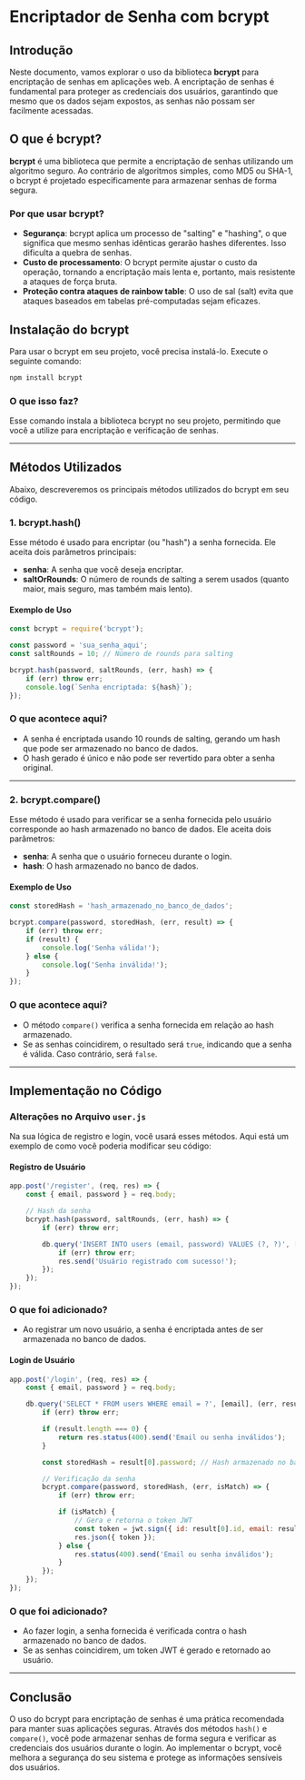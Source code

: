 # Encriptador de Senha com bcrypt

## Introdução

Neste documento, vamos explorar o uso da biblioteca **bcrypt** para encriptação de senhas em aplicações web. A encriptação de senhas é fundamental para proteger as credenciais dos usuários, garantindo que mesmo que os dados sejam expostos, as senhas não possam ser facilmente acessadas.

## O que é bcrypt?

**bcrypt** é uma biblioteca que permite a encriptação de senhas utilizando um algoritmo seguro. Ao contrário de algoritmos simples, como MD5 ou SHA-1, o bcrypt é projetado especificamente para armazenar senhas de forma segura.

### Por que usar bcrypt?

- **Segurança**: bcrypt aplica um processo de "salting" e "hashing", o que significa que mesmo senhas idênticas gerarão hashes diferentes. Isso dificulta a quebra de senhas.
- **Custo de processamento**: O bcrypt permite ajustar o custo da operação, tornando a encriptação mais lenta e, portanto, mais resistente a ataques de força bruta.
- **Proteção contra ataques de rainbow table**: O uso de sal (salt) evita que ataques baseados em tabelas pré-computadas sejam eficazes.

## Instalação do bcrypt

Para usar o bcrypt em seu projeto, você precisa instalá-lo. Execute o seguinte comando:

```bash
npm install bcrypt
```

### O que isso faz?

Esse comando instala a biblioteca bcrypt no seu projeto, permitindo que você a utilize para encriptação e verificação de senhas.

---

## Métodos Utilizados

Abaixo, descreveremos os principais métodos utilizados do bcrypt em seu código.

### 1. **bcrypt.hash()**

Esse método é usado para encriptar (ou "hash") a senha fornecida. Ele aceita dois parâmetros principais:

- **senha**: A senha que você deseja encriptar.
- **saltOrRounds**: O número de rounds de salting a serem usados (quanto maior, mais seguro, mas também mais lento).

#### Exemplo de Uso

```javascript
const bcrypt = require('bcrypt');

const password = 'sua_senha_aqui';
const saltRounds = 10; // Número de rounds para salting

bcrypt.hash(password, saltRounds, (err, hash) => {
    if (err) throw err;
    console.log(`Senha encriptada: ${hash}`);
});
```

### O que acontece aqui?

- A senha é encriptada usando 10 rounds de salting, gerando um hash que pode ser armazenado no banco de dados.
- O hash gerado é único e não pode ser revertido para obter a senha original.

---

### 2. **bcrypt.compare()**

Esse método é usado para verificar se a senha fornecida pelo usuário corresponde ao hash armazenado no banco de dados. Ele aceita dois parâmetros:

- **senha**: A senha que o usuário forneceu durante o login.
- **hash**: O hash armazenado no banco de dados.

#### Exemplo de Uso

```javascript
const storedHash = 'hash_armazenado_no_banco_de_dados';

bcrypt.compare(password, storedHash, (err, result) => {
    if (err) throw err;
    if (result) {
        console.log('Senha válida!');
    } else {
        console.log('Senha inválida!');
    }
});
```

### O que acontece aqui?

- O método `compare()` verifica a senha fornecida em relação ao hash armazenado.
- Se as senhas coincidirem, o resultado será `true`, indicando que a senha é válida. Caso contrário, será `false`.

---

## Implementação no Código

### Alterações no Arquivo `user.js`

Na sua lógica de registro e login, você usará esses métodos. Aqui está um exemplo de como você poderia modificar seu código:

#### Registro de Usuário

```javascript
app.post('/register', (req, res) => {
    const { email, password } = req.body;

    // Hash da senha
    bcrypt.hash(password, saltRounds, (err, hash) => {
        if (err) throw err;

        db.query('INSERT INTO users (email, password) VALUES (?, ?)', [email, hash], (err) => {
            if (err) throw err;
            res.send('Usuário registrado com sucesso!');
        });
    });
});
```

### O que foi adicionado?

- Ao registrar um novo usuário, a senha é encriptada antes de ser armazenada no banco de dados.

#### Login de Usuário

```javascript
app.post('/login', (req, res) => {
    const { email, password } = req.body;

    db.query('SELECT * FROM users WHERE email = ?', [email], (err, result) => {
        if (err) throw err;

        if (result.length === 0) {
            return res.status(400).send('Email ou senha inválidos');
        }

        const storedHash = result[0].password; // Hash armazenado no banco

        // Verificação da senha
        bcrypt.compare(password, storedHash, (err, isMatch) => {
            if (err) throw err;

            if (isMatch) {
                // Gera e retorna o token JWT
                const token = jwt.sign({ id: result[0].id, email: result[0].email }, JWT_SECRET, { expiresIn: '1h' });
                res.json({ token });
            } else {
                res.status(400).send('Email ou senha inválidos');
            }
        });
    });
});
```

### O que foi adicionado?

- Ao fazer login, a senha fornecida é verificada contra o hash armazenado no banco de dados.
- Se as senhas coincidirem, um token JWT é gerado e retornado ao usuário.

---

## Conclusão

O uso do bcrypt para encriptação de senhas é uma prática recomendada para manter suas aplicações seguras. Através dos métodos `hash()` e `compare()`, você pode armazenar senhas de forma segura e verificar as credenciais dos usuários durante o login. Ao implementar o bcrypt, você melhora a segurança do seu sistema e protege as informações sensíveis dos usuários.
